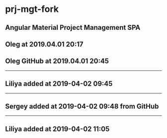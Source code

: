 # prj-mgt-fork
Angular Material Project Management SPA
---
## Oleg at 2019.04.01 20:17
## Oleg GitHub at 2019.04.01 20:45
---
## Liliya added at 2019-04-02 09:45
---
## Sergey added at 2019-04-02 09:48 from GitHub
---
## Liliya added at 2019-04-02 11:05
